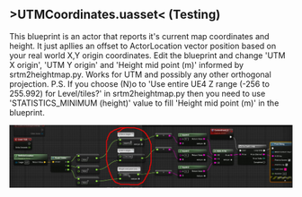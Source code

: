 ## >UTMCoordinates.uasset< (Testing)
This blueprint is an actor that reports it's current map coordinates and height. It just apllies an offset to ActorLocation vector position based on your real world X,Y origin coordinates. Edit the blueprint and change 'UTM X origin', 'UTM Y origin' and 'Height mid point (m)' informed by srtm2heightmap.py. Works for UTM and possibly any other orthogonal projection.
P.S. If you choose (N)o to 'Use entire UE4 Z range (-256 to 255.992) for Level/tiles?' in srtm2heightmap.py then you need to use 'STATISTICS_MINIMUM (height)' value to fill 'Height mid point (m)' in the blueprint.

![UE blueprint](https://raw.githubusercontent.com/Rodrigo-NH/UE4HmapsGenerator/main/blueprints/UTMCoordinates.jpg)
